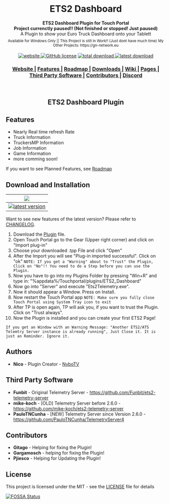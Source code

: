 <h1 align="center">ETS2 Dashboard</h1>

<div align="center">
  <strong>ETS2 Dashboard Plugin for Touch Portal</strong><br>
  <strong>Project currenctly paused!! (Not finished or stopped! Just paused)</strong><br>
  A Plugin to show your Euro Truck Dashboard onto your Tablett<br>
  <sub>Available for Windows Only || This Project is still in Work!! (Just dont have much time)</sub>
  <sub>My Other Projects: https://gn-network.eu<sub>
</div>

<br>

<div align="center">
  <!-- Version -->
  <a href="https://nybotv.github.io/TP_ETS2_Plugin/">
    <img src="https://badge.fury.io/gh/NyboTV%2FTP_ETS2_Plugin.svg" alt="website">
  </a>
  <!-- License -->
  <a href="LICENSE">
    <a href="https://github.com/NyboTV/TP_ETS2_Plugin/blob/master/LICENSE"><img alt="GitHub license" src="https://img.shields.io/github/license/NyboTV/TP_ETS2_Plugin"></a>
  </a>
  <!-- Downloads total -->
  <a href="https://github.com/NyboTV/TP_ETS2_Plugin/releases">
    <img src="https://img.shields.io/github/downloads/NyboTV/TP_ETS2_Plugin/total.svg" alt="total download">
  </a>
  <!-- Downloads latest release -->
  <a href="https://github.com/NyboTV/TP_ETS2_Plugin/releases/latest">
    <img src="https://img.shields.io/github/downloads/NyboTV/TP_ETS2_Plugin/latest/total.svg" alt="latest download">
  </a>
</div>

<div align="center">
  <h3>
    <a href="https://nybotv.github.io/TP_ETS2_Plugin/">
      Website
    </a>
    <span> | </span>
    <a href="#features">
      Features
    </a>
    <span> | </span>
    <a href="https://github.com/NyboTV/TP_ETS2_Plugin/projects/1">
      Roadmap
    </a><span> | </span>
    <a href="#download-and-installation">
      Downloads
    </a>
    <span> | </span>
    <a href="https://github.com/NyboTV/TP_ETS2_Plugin/wiki">
      Wiki
    </a>
    <span> | </span>
    <a href="https://github.com/NyboTV/TP_ETS2_Plugin/wiki/Pages">
      Pages
    </a>
    <span> | </span>
    <a href="#Third-Party-Software">
      Third Party Software
    </a>
    <span> | </span>
    <a href="#Contributors">
      Contributors
    </a>
    <span> | </span>
    <a href="https://discord.gg/PvXJsxpGFe">
      Discord
    </a>
  </h3>
</div>
<br />

<h2 align="center">ETS2 Dashboard Plugin</h2>

## Features

- Nearly Real time refresh Rate
- Truck Information
- TruckersMP Information
- Job Information
- Game Information
- more comming soon!

If you want to see Planned Features, see [Roadmap](https://github.com/NyboTV/TP_ETS2_Plugin/projects/1)

## Download and Installation

| ![](https://raw.githubusercontent.com/wiki/ryanoasis/nerd-fonts/screenshots/v1.0.x/windows-pass-sm.png)                                                                                                          |   
|:----------------------------------------------------------------------------------------------------------------------------------------------------------------------------------------------------------------:|
[![latest version](https://img.shields.io/github/downloads/NyboTV/TP_ETS2_Plugin/latest/ETS2_Dashboard.tpp.svg)](https://github.com/NyboTV/Tp_ETS2_Plugin/releases/latest/download/ETS2_Dashboard.tpp) | 

Want to see new features of the latest version? Please refer to [CHANGELOG](CHANGELOG.md).


1. Download the [Plugin](https://github.com/NyboTV/Tp_ETS2_Plugin/releases/latest/download/ETS2_Dashboard.tpp) file.
2. Open Touch Portal go to the Gear (Upper right corner) and click on "Import plug-in"
3. Choose your downloaded .tpp File and click "Open"
4. After the Import you will see "Plug-in imported successful". Click on "ok" 
`NOTE: If you get a "Warning" about to "Trust" the Plugin, Click on "No"!! You need to do a Step before you can use the Plugin.`
6. Now you have to go into my Plugins Folder by pressing "Win+R" and type in: "%appdata%/Touchportal/plugins/ETS2_Dashboard"
7. Now go into "Server" and execute "Ets2Telemetry.exe". 
8. Now it should appear a Window. Press on Install.
9. Now restart the Touch Portal app 
`NOTE: Make sure you fully close Touch Portal using System Tray icon to exit`
6. After TP is open again, TP will ask you, if you want to trust the Plugin. Click on "Trust always".
7. Now the Plugin is installed and you can create your first ETS2 Page!

`If you get an Window with an Warning Message: "Another ETS2/ATS Telemtry Server instance is already running", Just Close it. It is just an Reminder. Ignore it.`


## Authors
- **Nico** - Plugin Creator - [NyboTV](https://github.com/NyboTV)


## Third Party Software
- **Funbit** - Original Telemetry Server - https://github.com/Funbit/ets2-telemetry-server
- **mike-koch** - [OLD] Telemetry Server before 2.6.0 - https://github.com/mike-koch/ets2-telemetry-server 
- **PauloTNCunha** - [NEW] Telemetry Server since Version 2.6.0 - https://github.com/PauloTNCunha/TelemetryServer4
    
   
## Contributors
- **Gitago** - Helping for fixing the Plugin!
- **Gargamosch** - helping for fixing the Plugin! 
- **Pjiesco** - Helping for Updating the Plugin!    
    

## License
This project is licensed under the MIT - see the [LICENSE](LICENSE) file for details

[![FOSSA Status](https://app.fossa.com/api/projects/git%2Bgithub.com%2FNyboTV%2FTP_ETS2_Plugin.svg?type=large)](https://app.fossa.com/projects/git%2Bgithub.com%2FNyboTV%2FTP_ETS2_Plugin?ref=badge_large)

